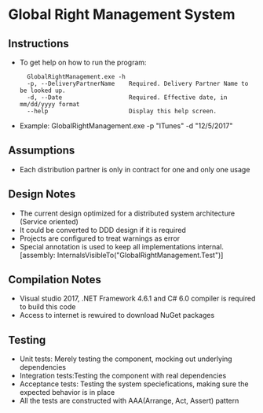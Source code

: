 # Global Right Management System

## Instructions

* To get help on how to run the program:

        GlobalRightManagement.exe -h
        -p, --DeliveryPartnerName    Required. Delivery Partner Name to be looked up.
        -d, --Date                   Required. Effective date, in mm/dd/yyyy format
        --help                       Display this help screen.
* Example: GlobalRightManagement.exe -p "ITunes" -d "12/5/2017"

## Assumptions

* Each distribution partner is only in contract for one and only one usage

## Design Notes

* The current design optimized for a distributed system architecture (Service oriented)
* It could be converted to DDD design if it is required
* Projects are configured to treat warnings as error
* Special annotation is used to keep all implementations internal. [assembly: InternalsVisibleTo("GlobalRightManagement.Test")]

## Compilation Notes

* Visual studio 2017, .NET Framework 4.6.1 and C# 6.0 compiler is required to build this code
* Access to internet is rewuired to download NuGet packages

## Testing

* Unit tests: Merely testing the component, mocking out underlying dependencies
* Integration tests:Testing the component with real dependencies
* Acceptance tests: Testing the system speciefications, making sure the expected behavior is in place
* All the tests are constructed with AAA(Arrange, Act, Assert) pattern